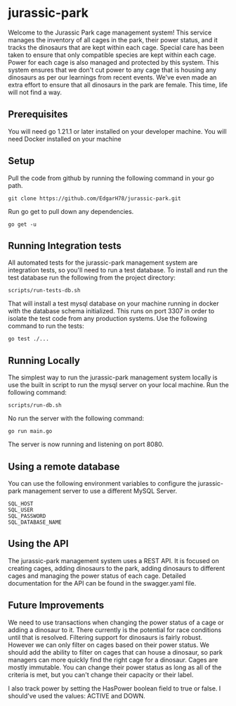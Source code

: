 # jurassic-park
Welcome to the Jurassic Park cage management system! This service manages the inventory of all cages in the park, their power status, and it tracks the dinosaurs that are kept within each cage. Special care has been taken to ensure that only compatible species are kept within each cage. Power for each cage is also managed and protected by this system. This system ensures that we don't cut power to any cage that is housing any dinosaurs as per our learnings from recent events. We've even made an extra effort to ensure that all dinosaurs in the park are female. This time, life will not find a way.

## Prerequisites
You will need go 1.21.1 or later installed on your developer machine.
You will need Docker installed on your machine

## Setup
Pull the code from github by running the following command in your go path.
```
git clone https://github.com/EdgarH78/jurassic-park.git
```

Run go get to pull down any dependencies.
```
go get -u
```

## Running Integration tests
All automated tests for the jurassic-park management system are integration tests, so you'll need to run a test database. To install and run the test database run the following from the project directory:
```
scripts/run-tests-db.sh
```
That will install a test mysql database on your machine running in docker with the database schema initialized. This runs on port 3307 in order to isolate the test code from any production systems. Use the following command to run the tests:
```
go test ./...
```

## Running Locally
The simplest way to run the jurassic-park management system locally is use the built in script to run the mysql server on your local machine. Run the following command:
```
scripts/run-db.sh
```
No run the server with the following command:
```
go run main.go
```
The server is now running and listening on port 8080.

## Using a remote database
You can use the following environment variables to configure the jurassic-park management server to use a different MySQL Server.
```
SQL_HOST
SQL_USER
SQL_PASSWORD
SQL_DATABASE_NAME
```

## Using the API
The jurassic-park management system uses a REST API. It is focused on creating cages, adding dinosaurs to the park, adding dinosaurs to different cages and managing the power status of each cage. Detailed documentation for the API can be found in the swagger.yaml file.

## Future Improvements
We need to use transactions when changing the power status of a cage or adding a dinosaur to it. There currently is the potential for race conditions until that is resolved. Filtering support for dinosaurs is fairly robust. However we can only filter on cages based on their power status. We should add the ability to filter on cages that can house a dinosaur, so park managers can more quickly find the right cage for a dinosaur. Cages are mostly immutable. You can change their power status as long as all of the criteria is met, but you can't change their capacity or their label.

I also track power by setting the HasPower boolean field to true or false. I should've used the values: ACTIVE and DOWN.

